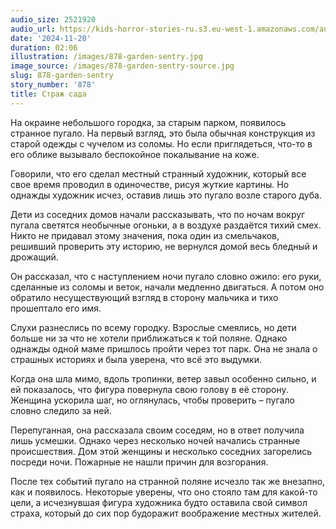 ```yaml
---
audio_size: 2521920
audio_url: https://kids-horror-stories-ru.s3.eu-west-1.amazonaws.com/audio/878-garden-sentry.mp3
date: '2024-11-20'
duration: 02:06
illustration: /images/878-garden-sentry.jpg
image_source: /images/878-garden-sentry-source.jpg
slug: 878-garden-sentry
story_number: '878'
title: Страж сада
---
```


На окраине небольшого городка, за старым парком, появилось странное пугало. На первый взгляд, это была обычная конструкция из старой одежды с чучелом из соломы. Но если приглядеться, что-то в его облике вызывало беспокойное покалывание на коже.

Говорили, что его сделал местный странный художник, который все свое время проводил в одиночестве, рисуя жуткие картины. Но однажды художник исчез, оставив лишь это пугало возле старого дуба.

Дети из соседних домов начали рассказывать, что по ночам вокруг пугала светятся необычные огоньки, а в воздухе раздаётся тихий смех. Никто не придавал этому значения, пока один из смельчаков, решивший проверить эту историю, не вернулся домой весь бледный и дрожащий.

Он рассказал, что с наступлением ночи пугало словно ожило: его руки, сделанные из соломы и веток, начали медленно двигаться. А потом оно обратило несуществующий взгляд в сторону мальчика и тихо прошептало его имя.

Слухи разнеслись по всему городку. Взрослые смеялись, но дети больше ни за что не хотели приближаться к той поляне. Однако однажды одной маме пришлось пройти через тот парк. Она не знала о страшных историях и была уверена, что всё это выдумки.

Когда она шла мимо, вдоль тропинки, ветер завыл особенно сильно, и ей показалось, что фигура повернула свою голову в её сторону. Женщина ускорила шаг, но оглянулась, чтобы проверить – пугало словно следило за ней.

Перепуганная, она рассказала своим соседям, но в ответ получила лишь усмешки. Однако через несколько ночей начались странные происшествия. Дом этой женщины и несколько соседних загорелись посреди ночи. Пожарные не нашли причин для возгорания.

После тех событий пугало на странной поляне исчезло так же внезапно, как и появилось. Некоторые уверены, что оно стояло там для какой-то цели, а исчезнувшая фигура художника будто оставила свой символ страха, который до сих пор будоражит воображение местных жителей.